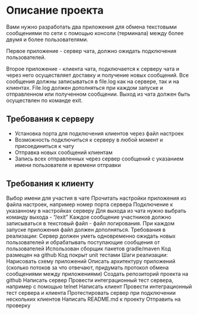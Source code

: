 # Описание проекта

Вами нужно разработать два приложения для обмена текстовыми сообщениями по сети с помощью консоли (терминала) между более двумя и более пользователями. 

Первое приложение - сервер чата, должно ожидать подключения пользователей. 

Второе приложение - клиента чата, подключается к серверу чата и через него осуществляет доставку и получение новых сообщений. Все сообщения должны записываться в file.log как на сервере, так и на клиентах. File.log должен дополняться при каждом запуске и отправленном или полученном сообщении. Выход из чата должен быть осуществлен по команде exit.

## Требования к серверу

- Установка порта для подключения клиентов через файл настроек
- Возможность подключиться к серверу в любой момент и присоединиться к чату
- Отправка новых сообщений клиентам
- Запись всех отправленных через сервер сообщений с указанием имени пользователя и времени отправки

## Требования к клиенту

Выбор имени для участия в чате
Прочитать настройки приложения из файла настроек, например номер порта сервера
Подключение к указанному в настройках серверу
Для выхода из чата нужно выбрать команду выхода - “/exit”
Каждое сообщение участников должно записываться в текстовый файл - файл логирования. При каждом запуске приложения файл должен дополняться.
Требования в реализации:
Сервер должен уметь одновременно ожидать новых пользователей и обрабатывать поступающие сообщения от пользователей
Использован сборщик пакетов gradle/maven
Код размещен на github
Код покрыт unit тестами
Шаги реализации:
Нарисовать схему приложений
Описать архитектуру приложений (сколько потоков за что отвечают, придумать протокол обмена сообщениями между приложениями)
Создать репозиторий проекта на github
Написать сервер
Провести интеграционный тест сервера, например с помощью telnet
Написать клиент
Провести интеграционный тест сервера и клиента
Протестировать сервер при подключении нескольких клиентов
Написать README.md к проекту
Отправить на проверку
